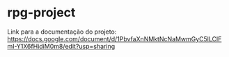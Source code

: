 # rpg-project

Link para a documentação do projeto: https://docs.google.com/document/d/1PbvfaXnNMktNcNaMwmGyC5lLClFmI-Y1X6fHidiM0m8/edit?usp=sharing
